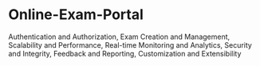 # Online-Exam-Portal
Authentication and Authorization, 
Exam Creation and Management,
Scalability and Performance,
Real-time Monitoring and Analytics,
Security and Integrity,
Feedback and Reporting,
Customization and Extensibility
